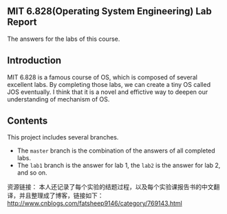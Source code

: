 MIT 6.828(Operating System Engineering) Lab Report 
---
  The answers for the labs of this course. 

Introduction
---
  MIT 6.828 is a famous course of OS, which is composed of several excellent labs. By completing those labs, we can create a tiny OS called JOS eventually. I think that it is a novel and effictive way to deepen our understanding of mechanism of OS.

Contents
---
  This project includes several branches. <br>
  * The `master` branch is the combination of the answers of all completed labs.
  * The `lab1` branch is the answer for lab 1, the `lab2` is the answer for lab 2, and so on.
  
资源链接：
  本人还记录了每个实验的结题过程，以及每个实验课报告书的中文翻译，并且整理成了博客，链接如下：
    http://www.cnblogs.com/fatsheep9146/category/769143.html
    

    

